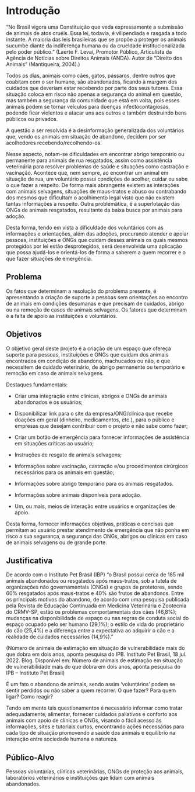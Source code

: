 # Introdução

“No Brasil vigora uma Constituição que veda expressamente a submissão de animais de atos cruéis. Essa lei, todavia, é vilipendiada e rasgada a todo instante. A maioria das leis brasileiras que se propõe a proteger os animais sucumbe diante da indiferença humana ou da crueldade institucionalizada pelo poder público.” (Laerte F. Levai, Promotor Público, Articulista da Agência de Notícias sobre Direitos Animais (ANDA). Autor de “Direito dos Animais” (Mantiqueira, 2004).) 

 

Todos os dias, animais como cães, gatos, pássaros, dentre outros que coabitam com o ser humano, são abandonados, ficando à margem dos cuidados que deveriam estar recebendo por parte dos seus tutores. Essa situação coloca em risco não apenas a segurança do animal em questão, mas também a segurança da comunidade que está em volta, pois esses animais podem se tornar veículos para doenças infectocontagiosas, podendo ficar violentos e atacar uns aos outros e também destruindo bens públicos ou privados. 

A questão a ser resolvida é a desinformação generalizada dos voluntários que, vendo os animais em situação de abandono, decidem por ser acolhedores recebendo/recolhendo-os. 

Nesse aspecto, notam-se dificuldades em encontrar abrigo temporário ou permanente para animais de rua resgatados, assim como assistência veterinária para resolver problemas de saúde e situações como castração e vacinação. Acontece que, nem sempre, ao encontrar um animal em situação de rua, um voluntário possui condições de acolher, cuidar ou sabe o que fazer a respeito. De forma mais abrangente existem as interações com animais selvagens, situações de maus-tratos e abuso ou contrabando dos mesmos que dificultam o acolhimento legal visto que não existem tantas informações a respeito. Outra problemática, é a superlotação das ONGs de animais resgatados, resultante da baixa busca por animais para adoção.  

Desta forma, tendo em vista a dificuldade dos voluntários com as informações e orientações, além das adoções, procurando atender e apoiar pessoas, instituições e ONGs que cuidam desses animais os quais mesmos protegidos por lei estão desprotegidos, será desenvolvida uma aplicação que possa ajudá-los e orientá-los de forma a saberem a quem recorrer e o que fazer situações de emergência. 
 

## Problema

Os fatos que determinam a resolução do problema presente, é apresentando a criação de suporte a pessoas sem orientações ao encontro de animais em condições desumanas e que precisam de cuidados, abrigo ou na remoção de casos de animais selvagens. Os fatores que determinam é a falta de apoio as instituições e voluntários. 

## Objetivos

O objetivo geral deste projeto é a criação de um espaço que ofereça suporte para pessoas, instituições e ONGs que cuidam dos animais encontrados em condição de abandono, machucados ou não, e que necessitem de cuidado veterinário, de abrigo permanente ou temporário e remoção em caso de animais selvagens. 

Destaques fundamentais: 

 - Criar uma integração entre clínicas, abrigos e ONGs de animais abandonados e os usuários; 

 - Disponibilizar link para o site da empresa/ONG/clínica que recebe doações em geral (dinheiro, medicamentos, etc.), para o público e empresas que desejam contribuir com o projeto e não sabe como fazer; 

 - Criar um botão de emergência para fornecer informações de assistência em situações críticas ao usuário; 

 - Instruções de resgate de animais selvagens; 

 - Informações sobre vacinação, castração e/ou procedimentos cirúrgicos necessários para os animais em questão; 

 - Informações sobre abrigo temporário para os animais resgatados. 

 - Informações sobre animais disponíveis para adoção. 

 - Um, ou mais, meios de interação entre usuários e organizações de apoio. 

Desta forma, fornecer informações objetivas, práticas e concisas que permitam ao usuário prestar atendimento de emergência que não ponha em risco a sua segurança, a segurança das ONGs, abrigos ou clínicas em caso de animais selvagens ou de grande porte. 

## Justificativa

De acordo com o Instituto Pet Brasil (IBP) “o Brasil possui cerca de 185 mil animais abandonados ou resgatados após maus-tratos, sob a tutela de organizações não governamentais (ONGs) e grupos de protetores, sendo 60% resgatados após maus-tratos e 40% são frutos de abandonos. Entre os principais motivos do abandono, de acordo com uma pesquisa publicada pela Revista de Educação Continuada em Medicina Veterinária e Zootecnia do CRMV-SP, estão os problemas comportamentais dos cães (46,8%); mudanças na disponibilidade de espaço ou nas regras de conduta social do espaço ocupado pelo ser humano (29,1%); o estilo de vida do proprietário do cão (25,4%) e a diferença entre a expectativa ao adquirir o cão e a realidade de cuidados necessários (14,9%).” 

(Número de animais de estimação em situação de vulnerabilidade mais do que dobra em dois anos, aponta pesquisa do IPB. Instituto Pet Brasil, 18 jul. 2022. Blog. Disponível em: Número de animais de estimação em situação de vulnerabilidade mais do que dobra em dois anos, aponta pesquisa do IPB – Instituto Pet Brasil) 

É um fato o abandono de animais, sendo assim ‘voluntários’ podem se sentir perdidos ou não saber a quem recorrer. O que fazer? Para quem ligar? Como reagir? 

Tendo em mente tais questionamentos é necessário informar como tratar adequadamente, alimentar, fornecer cuidados paliativos e conforto aos animais com apoio de clínicas e ONGs, visando o fácil acesso às informações, sites e tutoriais curtos, encontrando ações necessárias para cada tipo de situação promovendo a saúde dos animais e equilíbrio na interação entre sociedade humana e natureza. 

## Público-Alvo

Pessoas voluntárias, clínicas veterinárias, ONGs de proteção aos animais, laboratórios veterinários e instituições que lidam com animais abandonados. 

